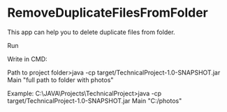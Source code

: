# RemoveDuplicateFilesFromFolder
This app can help you to delete duplicate files from folder.

Run 

Write in CMD:

Path to project folder>java -cp target/TechnicalProject-1.0-SNAPSHOT.jar Main "full path to folder with photos"

Example:
C:\JAVA\Projects\TechnicalProject>java -cp target/TechnicalProject-1.0-SNAPSHOT.jar Main "C:/photos"
